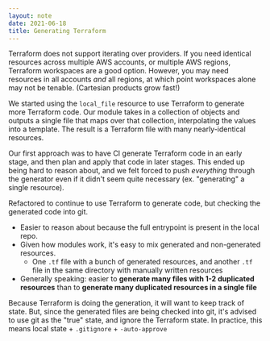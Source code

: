```yaml
---
layout: note
date: 2021-06-18
title: Generating Terraform
---
```


Terraform does not support iterating over providers.
If you need identical resources across multiple AWS accounts, or multiple AWS regions,
Terraform workspaces are a good option.
However, you may need resources in all accounts *and* all regions,
at which point workspaces alone may not be tenable.
(Cartesian products grow fast!)

We started using the `local_file` resource to use Terraform to generate more Terraform code.
Our module takes in a collection of objects and outputs a single file that maps over that collection, interpolating the values into a template.
The result is a Terraform file with many nearly-identical resources.

Our first approach was to have CI generate Terraform code in an early stage, and then plan and apply that code in later stages.
This ended up being hard to reason about, and we felt forced to push _everything_ through the generator even if it didn't seem quite necessary (ex. "generating" a single resource).

Refactored to continue to use Terraform to generate code, but checking the generated code into git.
- Easier to reason about because the full entrypoint is present in the local repo.
- Given how modules work, it's easy to mix generated and non-generated resources.
  - One `.tf` file with a bunch of generated resources, and another `.tf` file in the same directory with manually written resources
- Generally speaking: easier to **generate many files with 1-2 duplicated resources** than to **generate many duplicated resources in a single file**

Because Terraform is doing the generation, it will want to keep track of state.
But, since the generated files are being checked into git, it's advised to use git as the "true" state, and ignore the Terraform state.
In practice, this means local state + `.gitignore` + `-auto-approve`
